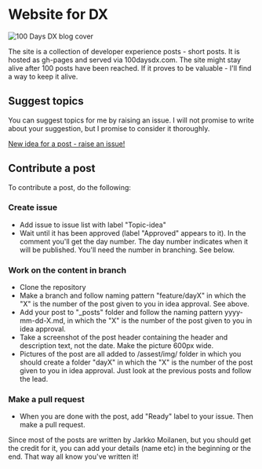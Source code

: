 # Website for DX

![100 Days DX blog cover](https://raw.githubusercontent.com/kyyberi/100daysofDX/gh-pages/assets/img/blog.png)

The site is a collection of developer experience posts - short posts. It is hosted as gh-pages and served via 100daysdx.com. The site might stay alive after 100 posts have been reached. If it proves to be valuable - I'll find a way to keep it alive. 

## Suggest topics 

You can suggest topics for me by raising an issue. I will not promise to write about your suggestion, but I promise to consider it thoroughly. 

[New idea for a post - raise an issue!](https://github.com/kyyberi/100daysofDX/issues/new)


## Contribute a post

To contribute a post, do the following:

### Create issue

- Add issue to issue list with label "Topic-idea"
- Wait until it has been approved (label "Approved" appears to it). In the comment you'll get the day number. The day number indicates when it will be published. You'll need the number in branching. See below. 

### Work on the content in branch

- Clone the repository
- Make a branch and follow naming pattern "feature/dayX" in which the "X" is the number of the post given to you in idea approval. See above. 
- Add your post to "_posts" folder and follow the naming pattern yyyy-mm-dd-X.md, in which the "X" is the number of the post given to you in idea approval. 
- Take a screenshot of the post header containing the header and description text, not the date. Make the picture 600px wide. 
- Pictures of the post are all added to /assest/img/ folder in which you should create a folder "dayX" in which the "X" is the number of the post given to you in idea approval. Just look at the previous posts and follow the lead. 

### Make a pull request 

- When you are done with the post, add "Ready" label to your issue. Then make a pull request. 

Since most of the posts are written by Jarkko Moilanen, but you should get the credit for it, you can add your details (name etc) in the beginning or the end. That way all know you've written it!  